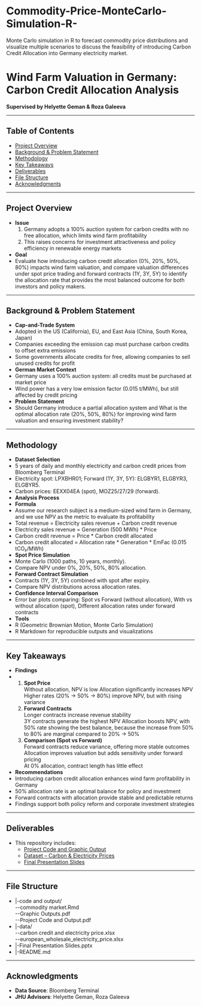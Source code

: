 # Commodity-Price-MonteCarlo-Simulation-R-
Monte Carlo simulation in R to forecast commodity price distributions and visualize multiple scenarios to discuss the feasibility of introducing Carbon Credit Allocation into Germany electricity market.

# Wind Farm Valuation in Germany: Carbon Credit Allocation Analysis  
  
**Supervised by Helyette Geman & Roza Galeeva**  

----------------------------------------------------------------------------------------

## Table of Contents  

- [Project Overview](#project-overview)  
- [Background & Problem Statement](#background--problem-statement)  
- [Methodology](#methodology)  
- [Key Takeaways](#key-takeaways)  
- [Deliverables](#deliverables)  
- [File Structure](#file-structure)  
- [Acknowledgments](#acknowledgments)  

----------------------------------------------------------------------------------------

## Project Overview  
- **Issue**  
  1. Germany adopts a 100% auction system for carbon credits with no free allocation, which limits wind farm profitability  
  2. This raises concerns for investment attractiveness and policy efficiency in renewable energy markets
- **Goal**  
- Evaluate how introducing carbon credit allocation (0%, 20%, 50%, 80%) impacts wind farm valuation, and compare valuation differences under spot price trading and forward contracts (1Y, 3Y, 5Y) to identify the allocation rate that provides the most balanced outcome for both investors and policy makers.  

----------------------------------------------------------------------------------------

## Background & Problem Statement    
- **Cap-and-Trade System**  
- Adopted in the US (California), EU, and East Asia (China, South Korea, Japan)  
- Companies exceeding the emission cap must purchase carbon credits to offset extra emissions  
- Some governments allocate credits for free, allowing companies to sell unused credits for profit  
- **German Market Context**  
- Germany uses a 100% auction system: all credits must be purchased at market price 
- Wind power has a very low emission factor (0.015 t/MWh), but still affected by credit pricing
- **Problem Statement**  
- Should Germany introduce a partial allocation system and What is the optimal allocation rate (20%, 50%, 80%) for improving wind farm valuation and ensuring investment stability?  

----------------------------------------------------------------------------------------

## Methodology  
- **Dataset Selection**  
- 5 years of daily and monthly electricity and carbon credit prices from Bloomberg Terminal
- Electricity spot: LPXBHR01; Forward (1Y, 3Y, 5Y): ELGBYR1, ELGBYR3, ELGBYR5.  
- Carbon prices: EEXX04EA (spot), MOZ25/27/29 (forward).  
- **Analysis Process**
- **Formula**
- Assume our research subject is a medium-sized wind farm in Germany, and we use NPV as the metric to evaluate its profitability
- Total revenue = Electricity sales revenue + Carbon credit revenue
- Electricity sales revenue = Generation (500 MWh) * Price
- Carbon credit revenue = Price * Carbon credit allocated
- Carbon credit allocated = Allocation rate * Generation *  EmFac (0.015 tCO₂/MWh)
- **Spot Price Simulation**  
- Monte Carlo (1000 paths, 10 years, monthly).  
- Compare NPV under 0%, 20%, 50%, 80% allocation.  
- **Forward Contract Simulation**  
- Contracts (1Y, 3Y, 5Y) combined with spot after expiry.  
- Compare NPV distributions across allocation rates.  
- **Confidence Interval Comparison**  
- Error bar plots comparing: Spot vs Forward (without allocation), With vs without allocation (spot), Different allocation rates under forward contracts  
- **Tools**  
- R (Geometric Brownian Motion, Monte Carlo Simulation)  
- R Markdown for reproducible outputs and visualizations 

----------------------------------------------------------------------------------------

## Key Takeaways  
- **Findings**  
- 1. **Spot Price**  
     Without allocation, NPV is low 
     Allocation significantly increases NPV
     Higher rates (20% → 50% → 80%) improve NPV, but with rising variance  
  2. **Forward Contracts**  
     Longer contracts increase revenue stability  
     3Y contracts generate the highest NPV 
     Allocation boosts NPV, with 50% rate showing the best balance, because the increase from 50% to 80% are marginal compared to 20% → 50%  
  3. **Comparison (Spot vs Forward)**  
     Forward contracts reduce variance, offering more stable outcomes  
     Allocation improves valuation but adds sensitivity under forward pricing  
     At 0% allocation, contract length has little effect  
- **Recommendations**  
- Introducing carbon credit allocation enhances wind farm profitability in Germany
- 50% allocation rate is an optimal balance for policy and investment  
- Forward contracts with allocation provide stable and predictable returns  
- Findings support both policy reform and corporate investment strategies

----------------------------------------------------------------------------------------

## Deliverables  
- This repository includes:  
  - [Project Code and Graphic Output](./code%20and%20output/)  
  - [Dataset – Carbon & Electricity Prices](./data/)  
  - [Final Presentation Slides](./Final%20Presentation%20Slides.pptx)  

----------------------------------------------------------------------------------------

## File Structure  
- |-code and output/  
   --commodity market.Rmd  
   --Graphic Outputs.pdf  
   --Project Code and Output.pdf  
- |-data/  
   --carbon credit and electricity price.xlsx  
   --european_wholesale_electricity_price.xlsx  
- |-Final Presentation Slides.pptx  
- |-README.md  

----------------------------------------------------------------------------------------

## Acknowledgments  
- **Data Source**: Bloomberg Terminal  
- **JHU Advisors**: Helyette Geman, Roza Galeeva  
